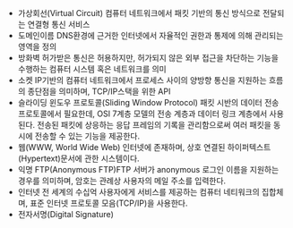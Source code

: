 - 가상회선(Virtual Circuit)
 컴퓨터 네트워크에서 패킷 기반의 통신 방식으로 전달되는 연결형 통신 서비스
- 도메인이름
 DNS환경에 근거한 인터넷에서 자율적인 권한과 통제에 의해 관리되는 영역을 정의
- 방화벽
 허가받은 통신은 허용하지만, 허가되지 않은 외부 접근을 차단하는 기능을 수행하는 컴퓨터 시스템 혹은 네트워크를 의미
- 소켓
 IP기반의 컴퓨터 네트워크에서 프로세스 사이의 양방향 통신을 지원하는 흐름의 종단점을 의미하며,
 TCP/IP스택을 위한 API 
- 슬라이딩 윈도우 프로토콜(Sliding Window Protocol)
 패킷 시반의 데이터 전송 프로토콜에서 필요한데, OSI 7계층 모델의 전송 계층과 데이터 링크 계층에서 사용된다. 전송된 패킷에 상응하는 응답 프레임의 기록을 관리함으로써 여러 패킷을 동시에 전송할 수 있는 기능을 제공한다.
- 웹(WWW, World Wide Web)
 인터넷에 존재하며, 상호 연결된 하이퍼텍스트(Hypertext)문서에 관한 시스템이다.
- 익명 FTP(Anonymous FTP)FTP 서버가 anonymous 로그인 이름을 지원하는 경우를 의미하며, 암호는 관례상 사용자의 메일 주소를 입력한다.
- 인터넷
 전 세계의 수십억 사용자에게 서비스를 제공하는 컴퓨터 네티워크의 집합체며, 표준 인터넷 프로토콜 모음(TCP/IP)을 사용한다.
- 전자서명(Digital Signature)
